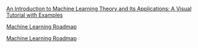 
[An Introduction to Machine Learning Theory and Its Applications: A Visual Tutorial with Examples](https://www.toptal.com/machine-learning/machine-learning-theory-an-introductory-primer)

[Machine Learning Roadmap](https://whimsical.com/CA7f3ykvXpnJ9Az32vYXva)

[Machine Learning Roadmap](https://www.youtube.com/watch?v=pHiMN_gy9mk)
